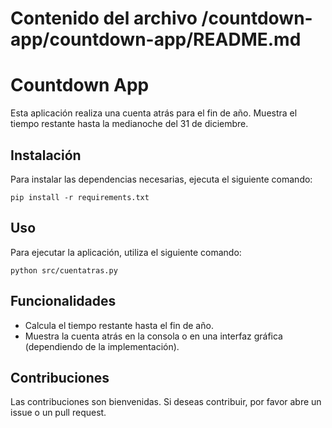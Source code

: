 # Contenido del archivo /countdown-app/countdown-app/README.md

# Countdown App

Esta aplicación realiza una cuenta atrás para el fin de año. Muestra el tiempo restante hasta la medianoche del 31 de diciembre.

## Instalación

Para instalar las dependencias necesarias, ejecuta el siguiente comando:

```
pip install -r requirements.txt
```

## Uso

Para ejecutar la aplicación, utiliza el siguiente comando:

```
python src/cuentatras.py
```

## Funcionalidades

- Calcula el tiempo restante hasta el fin de año.
- Muestra la cuenta atrás en la consola o en una interfaz gráfica (dependiendo de la implementación).

## Contribuciones

Las contribuciones son bienvenidas. Si deseas contribuir, por favor abre un issue o un pull request.